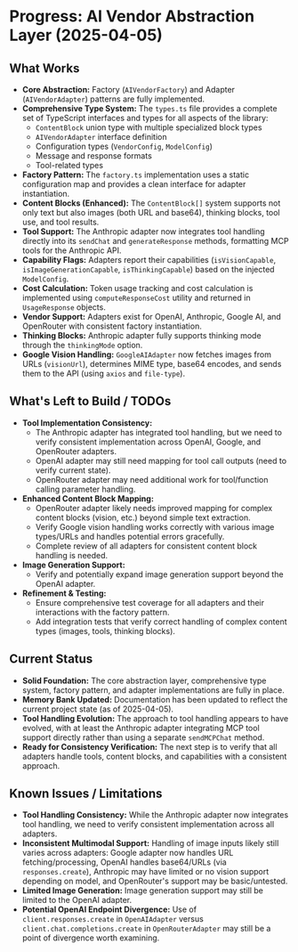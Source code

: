 # Progress: AI Vendor Abstraction Layer (2025-04-05)

## What Works

- **Core Abstraction:** Factory (`AIVendorFactory`) and Adapter (`AIVendorAdapter`) patterns are fully implemented.
- **Comprehensive Type System:** The `types.ts` file provides a complete set of TypeScript interfaces and types for all aspects of the library:
  - `ContentBlock` union type with multiple specialized block types
  - `AIVendorAdapter` interface definition
  - Configuration types (`VendorConfig`, `ModelConfig`)
  - Message and response formats
  - Tool-related types
- **Factory Pattern:** The `factory.ts` implementation uses a static configuration map and provides a clean interface for adapter instantiation.
- **Content Blocks (Enhanced):** The `ContentBlock[]` system supports not only text but also images (both URL and base64), thinking blocks, tool use, and tool results.
- **Tool Support:** The Anthropic adapter now integrates tool handling directly into its `sendChat` and `generateResponse` methods, formatting MCP tools for the Anthropic API.
- **Capability Flags:** Adapters report their capabilities (`isVisionCapable`, `isImageGenerationCapable`, `isThinkingCapable`) based on the injected `ModelConfig`.
- **Cost Calculation:** Token usage tracking and cost calculation is implemented using `computeResponseCost` utility and returned in `UsageResponse` objects.
- **Vendor Support:** Adapters exist for OpenAI, Anthropic, Google AI, and OpenRouter with consistent factory instantiation.
- **Thinking Blocks:** Anthropic adapter fully supports thinking mode through the `thinkingMode` option.
- **Google Vision Handling:** `GoogleAIAdapter` now fetches images from URLs (`visionUrl`), determines MIME type, base64 encodes, and sends them to the API (using `axios` and `file-type`).

## What's Left to Build / TODOs

- **Tool Implementation Consistency:**
  - The Anthropic adapter has integrated tool handling, but we need to verify consistent implementation across OpenAI, Google, and OpenRouter adapters.
  - OpenAI adapter may still need mapping for tool call outputs (need to verify current state).
  - OpenRouter adapter may need additional work for tool/function calling parameter handling.
- **Enhanced Content Block Mapping:**
  - OpenRouter adapter likely needs improved mapping for complex content blocks (vision, etc.) beyond simple text extraction.
  - Verify Google vision handling works correctly with various image types/URLs and handles potential errors gracefully.
  - Complete review of all adapters for consistent content block handling is needed.
- **Image Generation Support:**
  - Verify and potentially expand image generation support beyond the OpenAI adapter.
- **Refinement & Testing:**
  - Ensure comprehensive test coverage for all adapters and their interactions with the factory pattern.
  - Add integration tests that verify correct handling of complex content types (images, tools, thinking blocks).

## Current Status

- **Solid Foundation:** The core abstraction layer, comprehensive type system, factory pattern, and adapter implementations are fully in place.
- **Memory Bank Updated:** Documentation has been updated to reflect the current project state (as of 2025-04-05).
- **Tool Handling Evolution:** The approach to tool handling appears to have evolved, with at least the Anthropic adapter integrating MCP tool support directly rather than using a separate `sendMCPChat` method.
- **Ready for Consistency Verification:** The next step is to verify that all adapters handle tools, content blocks, and capabilities with a consistent approach.

## Known Issues / Limitations

- **Tool Handling Consistency:** While the Anthropic adapter now integrates tool handling, we need to verify consistent implementation across all adapters.
- **Inconsistent Multimodal Support:** Handling of image inputs likely still varies across adapters: Google adapter now handles URL fetching/processing, OpenAI handles base64/URLs (via `responses.create`), Anthropic may have limited or no vision support depending on model, and OpenRouter's support may be basic/untested.
- **Limited Image Generation:** Image generation support may still be limited to the OpenAI adapter.
- **Potential OpenAI Endpoint Divergence:** Use of `client.responses.create` in `OpenAIAdapter` versus `client.chat.completions.create` in `OpenRouterAdapter` may still be a point of divergence worth examining.
